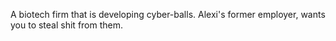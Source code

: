 A biotech firm that is developing cyber-balls. Alexi's former employer, wants you to steal shit from them.
<!--stackedit_data:
eyJoaXN0b3J5IjpbODk0NTUwNTM2LDc5NjcxNDkzXX0=
-->